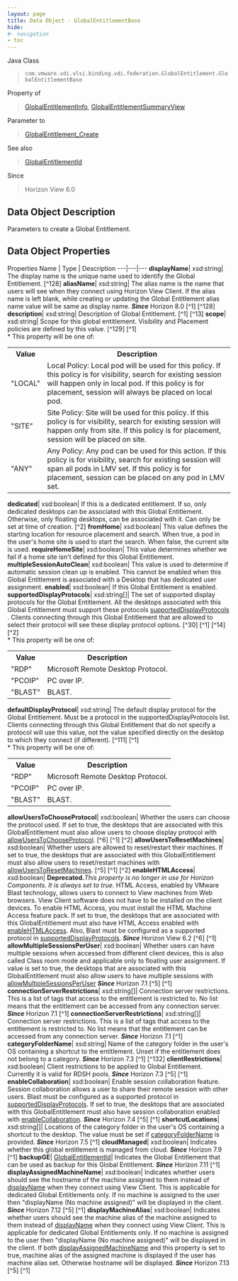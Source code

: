 ```yaml
---
layout: page
title: Data Object - GlobalEntitlementBase
hide:
#- navigation
- toc
---
```






Java Class
> `com.vmware.vdi.vlsi.binding.vdi.federation.GlobalEntitlement.GlobalEntitlementBase`

Property of
> [GlobalEntitlementInfo](vdi.federation.GlobalEntitlement.GlobalEntitlementInfo.md#field_detail), [GlobalEntitlementSummaryView](vdi.federation.GlobalEntitlement.GlobalEntitlementSummaryView.md#field_detail)

Parameter to
> [GlobalEntitlement_Create](vdi.federation.GlobalEntitlement.md#create)

See also
> [GlobalEntitlementId](vdi.entity.GlobalEntitlementId.md)

Since
> Horizon View 6.0


## Data Object Description

Parameters to create a Global Entitlement.

## Data Object Properties
Properties
Name |  Type |  Description
---|---|---
**displayName**|  xsd:string|  The display name is the unique name used to identify the Global Entitlement. [^128]
**aliasName**|  xsd:string|  The alias name is the name that users will see when they connect using Horizon View Client. If the alias name is left blank, while creating or updating the Global Entitlement alias name value will be same as display name.  **_Since_** Horizon 8.0 [^1] [^128]
**description**|  xsd:string|  Description of Global Entitlement. [^1] [^13]
**scope**|  xsd:string|  Scope for this global entitlement. Visibility and Placement policies are defined by this value. [^129] [^1] <br>* This property will be one of:<br><table><tr><th>Value</th><th>Description</th></tr><tr><td>"LOCAL"</td><td>Local Policy: Local pod will be used for this policy. If this policy is for visibility, search for existing session will happen only in local pod. If this policy is for placement, session will always be placed on local pod.</td></tr><tr><td>"SITE"</td><td>Site Policy: Site will be used for this policy. If this policy is for visibility, search for existing session will happen only from site. If this policy is for placement, session will be placed on site.</td></tr><tr><td>"ANY"</td><td>Any Policy: Any pod can be used for this action. If this policy is for visibility, search for existing session will span all pods in LMV set. If this policy is for placement, session can be placed on any pod in LMV set.</td></tr></table>
**dedicated**|  xsd:boolean|  If this is a dedicated entitlement. If so, only dedicated desktops can be associated with this Global Entitlement. Otherwise, only floating desktops, can be associated with it. Can only be set at time of creation. [^2]
**fromHome**|  xsd:boolean|  This value defines the starting location for resource placement and search. When true, a pod in the user's home site is used to start the search. When false, the current site is used.
**requireHomeSite**|  xsd:boolean|  This value determines whether we fail if a home site isn't defined for this Global Entitlement.
**multipleSessionAutoClean**|  xsd:boolean|  This value is used to determine if automatic session clean up is enabled. This cannot be enabled when this Global Entitlement is associated with a Desktop that has dedicated user assignment.
**enabled**|  xsd:boolean|  If this Global Entitlement is enabled.
**supportedDisplayProtocols**|  xsd:string[]|  The set of supported display protocols for the Global Entitlement. All the desktops associated with this Global Entitlement must support these protocols [supportedDisplayProtocols](vdi.resources.Desktop.DisplayProtocolSettings.md#supportedDisplayProtocols) . Clients connecting through this Global Entitlement that are allowed to select their protocol will see these display protocol options. [^30] [^1] [^14] [^2] <br>* This property will be one of:<br><table><tr><th>Value</th><th>Description</th></tr><tr><td>"RDP"</td><td>Microsoft Remote Desktop Protocol.</td></tr><tr><td>"PCOIP"</td><td>PC over IP.</td></tr><tr><td>"BLAST"</td><td>BLAST.</td></tr></table>
**defaultDisplayProtocol**|  xsd:string|  The default display protocol for the Global Entitlement. Must be a protocol in the supportedDisplayProtocols list. Clients connecting through this Global Entitlement that do not specify a protocol will use this value, not the value specified directly on the desktop to which they connect (if different). [^111] [^1] <br>* This property will be one of:<br><table><tr><th>Value</th><th>Description</th></tr><tr><td>"RDP"</td><td>Microsoft Remote Desktop Protocol.</td></tr><tr><td>"PCOIP"</td><td>PC over IP.</td></tr><tr><td>"BLAST"</td><td>BLAST.</td></tr></table>
**allowUsersToChooseProtocol**|  xsd:boolean|  Whether the users can choose the protocol used. If set to true, the desktops that are associated with this GlobalEntitlement must also allow users to choose display protocol with [allowUsersToChooseProtocol](vdi.resources.Desktop.DisplayProtocolSettings.md#allowUsersToChooseProtocol). [^6] [^1] [^2]
**allowUsersToResetMachines**|  xsd:boolean|  Whether users are allowed to reset/restart their machines. If set to true, the desktops that are associated with this GlobalEntitlement must also allow users to reset/restart machines with [allowUsersToResetMachines](vdi.resources.Desktop.LogoffSettings.md#allowUsersToResetMachines). [^5] [^1] [^2]
**enableHTMLAccess**|  xsd:boolean| **Deprecated.**_This property is no longer in use for Horizon Components. It is always set to true._ HTML Access, enabled by VMware Blast technology, allows users to connect to View machines from Web browsers. View Client software does not have to be installed on the client devices. To enable HTML Access, you must install the HTML Machine Access feature pack. If set to true, the desktops that are associated with this GlobalEntitlement must also have HTML Access enabled with [enableHTMLAccess](vdi.resources.Desktop.DisplayProtocolSettings.md#enableHTMLAccess). Also, Blast must be configured as a supported protocol in [supportedDisplayProtocols](vdi.federation.GlobalEntitlement.GlobalEntitlementBase.md#supportedDisplayProtocols). **_Since_** Horizon View 6.2 [^6] [^1]
**allowMultipleSessionsPerUser**|  xsd:boolean|  Whether users can have multiple sessions when accessed from different client devices, this is also called Class room mode and applicable only to floating user assignment. If value is set to true, the desktops that are associated with this GlobalEntitlement must also allow users to have multiple sessions with [allowMultipleSessionsPerUser](vdi.resources.Desktop.LogoffSettings.md#allowMultipleSessionsPerUser) **_Since_** Horizon 7.1 [^5] [^1]
**connectionServerRestrictions**|  xsd:string[]|  Connection server restrictions. This is a list of tags that access to the entitlement is restricted to. No list means that the entitlement can be accessed from any connection server.  **_Since_** Horizon 7.1 [^1]
**connectionServerRestrictions**|  xsd:string[]|  Connection server restrictions. This is a list of tags that access to the entitlement is restricted to. No list means that the entitlement can be accessed from any connection server.  **_Since_** Horizon 7.1 [^1]
**categoryFolderName**|  xsd:string|  Name of the category folder in the user's OS containing a shortcut to the entitlement. Unset if the entitlement does not belong to a category.  **_Since_** Horizon 7.3 [^1] [^132]
**clientRestrictions**|  xsd:boolean|  Client restrictions to be applied to Global Entitlement. Currently it is valid for RDSH pools.  **_Since_** Horizon 7.3 [^5] [^1]
**enableCollaboration**|  xsd:boolean|  Enable session collaboration feature. Session collaboration allows a user to share their remote session with other users. Blast must be configured as a supported protocol in [supportedDisplayProtocols](vdi.federation.GlobalEntitlement.GlobalEntitlementBase.md#supportedDisplayProtocols). If set to true, the desktops that are associated with this GlobalEntitlement must also have session collaboration enabled with [enableCollaboration](vdi.resources.Desktop.DisplayProtocolSettings.md#enableCollaboration).  **_Since_** Horizon 7.4 [^5] [^1]
**shortcutLocations**|  xsd:string[]|  Locations of the category folder in the user's OS containing a shortcut to the desktop. The value must be set if [categoryFolderName](vdi.federation.GlobalEntitlement.GlobalEntitlementBase.md#categoryFolderName) is provided.  **_Since_** Horizon 7.5 [^1]
**cloudManaged**|  xsd:boolean|  Indicates whether this global entitlement is managed from cloud.  **_Since_** Horizon 7.9 [^1]
**backupGE**| [GlobalEntitlementId](vdi.entity.GlobalEntitlementId.md)|  Indicates the Global Entitlement that can be used as backup for this Global Entitlement.  **_Since_** Horizon 7.11 [^1]
**displayAssignedMachineName**|  xsd:boolean|  Indicates whether users should see the hostname of the machine assigned to them instead of [displayName](vdi.federation.GlobalEntitlement.GlobalEntitlementBase.md#displayName) when they connect using View Client. This is applicable for dedicated Global Entitlements only. If no machine is assigned to the user then "displayName (No machine assigned)" will be displayed in the client.  **_Since_** Horizon 7.12 [^5] [^1]
**displayMachineAlias**|  xsd:boolean|  Indicates whether users should see the machine alias of the machine assigned to them instead of [displayName](vdi.federation.GlobalEntitlement.GlobalEntitlementBase.md#displayName) when they connect using View Client. This is applicable for dedicated Global Entitlements only. If no machine is assigned to the user then "displayName (No machine assigned)" will be displayed in the client. If both [displayAssignedMachineName](vdi.federation.GlobalEntitlement.GlobalEntitlementBase.md#displayAssignedMachineName) and this property is set to true, machine alias of the assigned machine is displayed if the user has machine alias set. Otherwise hostname will be displayed.  **_Since_** Horizon 7.13 [^5] [^1]


 
